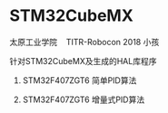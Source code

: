 # STM32CubeMX

太原工业学院    TITR-Robocon 2018 小孩

针对STM32CubeMX及生成的HAL库程序

1. STM32F407ZGT6 简单PID算法

2. STM32F407ZGT6 增量式PID算法
